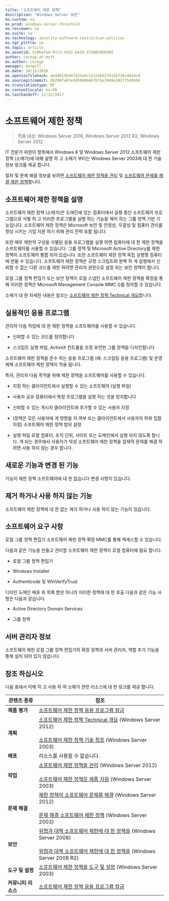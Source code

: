 ```yaml
---
title: "소프트웨어 제한 정책"
description: "Windows Server 보안"
ms.custom: na
ms.prod: windows-server-threshold
ms.reviewer: na
ms.suite: na
ms.technology: security-software-restriction-policies
ms.tgt_pltfrm: na
ms.topic: article
ms.assetid: 5c0befad-07c3-4262-b418-372d01850305
author: coreyp-at-msft
ms.author: coreyp
manager: dongill
ms.date: 10/12/2016
ms.openlocfilehash: ab44013b947d33adc12c54b527415bf16c46a4c6
ms.sourcegitcommit: db290fa07e9d50686667bfba3969e20377548504
ms.translationtype: MT
ms.contentlocale: ko-KR
ms.lasthandoff: 12/12/2017
---
```

# <a name="software-restriction-policies"></a>소프트웨어 제한 정책

>적용 대상: Windows Server 2016, Windows Server 2012 R2, Windows Server 2012

IT 전문가 위한이 항목에서 Windows 8 및 Windows Server 2012 소프트웨어 제한 정책 (소매가)에 대해 설명 하 고 소매가 부터는 Windows Server 2003에 대 한 기술 정보 링크를 제공 합니다.

절차 및 문제 해결 정보를 보려면 [소프트웨어 제한 정책을 관리](administer-software-restriction-policies.md) 및 [소프트웨어 문제를 해결 제한 정책](troubleshoot-software-restriction-policies.md)합니다.

## <a name="BKMK_OVER"></a>소프트웨어 제한 정책을 설명
소프트웨어 제한 정책 (소매가)은 도메인에 있는 컴퓨터에서 실행 중인 소프트웨어 프로그램으로 식별 하 고 이러한 프로그램을 실행 하는 기능을 제어 하는 그룹 정책 기반 기능입니다. 소프트웨어 제한 정책은 Microsoft 보안 및 안정성, 무결성 및 컴퓨터 관리를 향상 시키는 기업 지원 하기 위해 관리 전략 포함 됩니다.

또한 매우 제한적 구성을 식별된 응용 프로그램을 실행 하면 컴퓨터에 대 한 제한 정책을 소프트웨어를 사용할 수 있습니다. 그룹 정책 및 Microsoft Active Directory를 제한 정책이 소프트웨어 통합 되어 있습니다. 또한 소프트웨어 제한 정책 독립 실행형 컴퓨터에 만들 수 있습니다. 소프트웨어 제한 정책은 규정 스크립트와 완벽 하 게 실행에서 신뢰할 수 없는 다른 코드를 제한 하려면 관리자 권한으로 설정 되는 보안 정책이 합니다.

로컬 그룹 정책 편집기 또는 보안 정책이 로컬 스냅인 소프트웨어 제한 정책을 확장을 통해 이러한 정책은 Microsoft Management Console MMC ()를 정의할 수 있습니다.

소매가 대 한 자세한 내용은 참조는 [소프트웨어 제한 정책 Technical 개요](software-restriction-policies-technical-overview.md)합니다.

## <a name="BKMK_APP"></a>실용적인 응용 프로그램
관리자 다음 작업에 대 한 제한 정책을 소프트웨어를 사용할 수 있습니다.

-   신뢰할 수 있는 코드를 정의합니다

-   스크립트 실행 파일, ActiveX 컨트롤을 조정 유연한 그룹 정책을 디자인합니다

소프트웨어 제한 정책을 준수 하는 응용 프로그램 (예: 스크립팅 응용 프로그램) 및 운영 체제 소프트웨어 제한 정책이 적용 됩니다.

특히, 관리자 다음 목적을 위해 제한 정책을 소프트웨어를 사용할 수 있습니다.

-   지정 하는 클라이언트에서 실행할 수 있는 소프트웨어 (실행 파일)

-   사용자 공유 컴퓨터에서 특정 프로그램을 실행 하는 것을 방지합니다

-   신뢰할 수 있는 게시자 클라이언트에 추가할 수 있는 사용자 지정

-   (정책은 모든 사용자에 게 영향을 지 여부 또는 클라이언트에서 사용자의 하위 집합 지정) 소프트웨어 제한 정책 범위 설정

-   실행 파일 로컬 컴퓨터, 조직 단위, 사이트 또는 도메인에서 실행 되지 않도록 합니다. 게 되는 경우에서 사용자가 악성 소프트웨어 제한 정책을 잠재적 문제를 해결 하려면 사용 하지 않는 경우 합니다.

## <a name="BKMK_NEW"></a>새로운 기능과 변경 된 기능
기능이 제한 정책 소프트웨어에 대 한 없습니다 변경 사항이 있습니다.

## <a name="BKMK_DEP"></a>제거 하거나 사용 하지 않는 기능
소프트웨어 제한 정책에 대 한 없는 제거 하거나 사용 하지 않는 기능이 있습니다.

## <a name="BKMK_SOFT"></a>소프트웨어 요구 사항
로컬 그룹 정책 편집기 소프트웨어 제한 정책 확장 MMC를 통해 액세스할 수 있습니다.

다음과 같은 기능을 만들고 관리할 소프트웨어 제한 정책이 로컬 컴퓨터에 필요 합니다.

-   로컬 그룹 정책 편집기

-   Windows Installer

-   Authenticode 및 WinVerifyTrust

디자인 도메인 배포 위 목록 뿐만 아니라 이러한 정책에 대 한 호출 다음과 같은 기능 사항은 다음과 같습니다.

-   Active Directory Domain Services

-   그룹 정책

## <a name="BKMK_INSTALL"></a>서버 관리자 정보
소프트웨어 제한 로컬 그룹 정책 편집기의 확장 정책과 서버 관리자, 역할 추가 기능을 통해 설치 되어 있지 않습니다.

## <a name="BKMK_LINKS"></a>참조 하십시오
다음 표에서 이해 하 고 사용 하 여 소매가 관련 리소스에 대 한 링크를 제공 합니다.

|콘텐츠 종류|참조|
|--------|-------|
|**제품 평가**|[소프트웨어 제한 정책 응용 프로그램 잠금](https://technet.microsoft.com/magazine/2008.06.srp.aspx?pr=blog)|
|**계획**|[소프트웨어 제한 정책 Technical 개요](software-restriction-policies-technical-overview.md) (Windows Server 2012)<br /><br />[소프트웨어 제한 정책 기술 참조](https://technet.microsoft.com/library/cc728085(v=WS.10).aspx) (Windows Server 2003)|
|**배포**|리소스를 사용할 수 없습니다.|
|**작업**|[소프트웨어 제한 정책을 관리](administer-software-restriction-policies.md) (Windows Server 2012)<br /><br />[소프트웨어 제한 정책은 제품 지원](https://technet.microsoft.com/library/cc779607(v=WS.10).aspx) (Windows Server 2003)|
|**문제 해결**|[제한 정책이 소프트웨어 문제를 해결](troubleshoot-software-restriction-policies.md) (Windows Server 2012)<br /><br />[문제 해결 소프트웨어 제한 정책](https://technet.microsoft.com/library/cc737011(v=WS.10).aspx) (Windows Server 2003)|
|**보안**|[위협과 대책 소프트웨어 제한에 대 한 정책을](https://technet.microsoft.com/library/dd349795(v=WS.10).aspx) (Windows Server 2008)<br /><br />[위협과 대책 소프트웨어 제한에 대 한 정책을](https://technet.microsoft.com/library/hh125926(v=WS.10).aspx) (Windows Server 2008 R2)|
|**도구 및 설정**|[소프트웨어 제한 정책을 도구 및 설정](https://technet.microsoft.com/library/cc782454(v=WS.10).aspx) (Windows Server 2003)|
|**커뮤니티 리소스**|[소프트웨어 제한 정책 응용 프로그램 잠금](https://technet.microsoft.com/magazine/2008.06.srp.aspx?pr=blog)|



